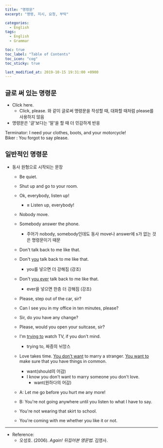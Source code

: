 ```yaml
---
title: "명령문"
excerpt: "명령, 지시, 요청, 부탁"

categories:
  - English
tags:
  - English
  - Grammar

toc: true 
toc_label: "Table of Contents" 
toc_icon: "cog"
toc_sticky: true 

last_modified_at: 2019-10-15 19:31:00 +0900
---
```


## 글로 써 있는 명령문
* Click here.
    * Click, please. 와 같이 글로써 명령문을 작성할 때, 대화할 때처럼 please를 사용하지 않음
* 명령문은 '글'보다는 '말'을 할 때 더 민감하게 반응
> 
Terminator: I need your clothes, boots, and your motorcycle!<br>
Biker     : You forgot to say please.


## 일반적인 명령문
* 동사 원형으로 시작되는 문장
    * Be quiet.
    * Shut up and go to your room.
    * Ok, everybody, listen up!
        * **=** Listen up, everybody!

    * Nobody move.
    * Somebody answer the phone.
        * 주어가 nobody, somebody인데도 동사 move나 answer에 s가 없는 것은 명령문이기 때문

    * Don't talk back to me like that.
    * Don't <u>you</u> talk back to me like that.
        * you를 넣으면 더 강해짐 (강조)
    * Don't <u>you ever</u> talk back to me like that.
        * ever을 넣으면 한층 더 강해짐 (강조)

    * Please, step out of the car, sir?
    * Can I see you in my office in ten minutes, please?
    * Sir, do you have any change?
    * Please, would you open your suitcase, sir?
    * I'm <u>trying to</u> watch TV, if you don't mind.
        * trying to, 짜증의 뉘앙스

    * Love takes time. <u>You don't want</u> to marry a stranger. <u>You want to</u> make sure that you have things in common.
        * want(should의 어감)
        * I know you don't want to marry someone you don't love.
            * want(원하다의 어감)

    * A: Let me go before you hurt me any more!
    * B: You're not going anywhere until you listen to what I have to say.

    * You're not wearing that skirt to school.
    * You're coming with me whether you like it or not.

*** 

* Reference: 
    * 오성호. (2006). *Again! 뒤집어본 영문법*. 김영사.
